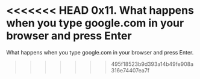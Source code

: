 <<<<<<< HEAD
0x11. What happens when you type google.com in your browser and press Enter
=======
What happens when you type google.com in your browser and press Enter.
>>>>>>> 495f18523b9d393a14b49fe908a316e74407ea7f
